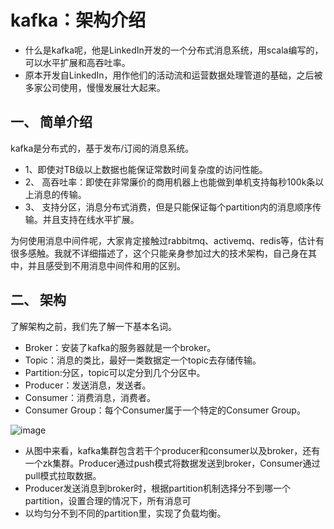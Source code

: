 # kafka：架构介绍
* 什么是kafka呢，他是LinkedIn开发的一个分布式消息系统，用scala编写的，可以水平扩展和高吞吐率。
* 原本开发自LinkedIn，用作他们的活动流和运营数据处理管道的基础，之后被多家公司使用，慢慢发展壮大起来。

## 一、	简单介绍
kafka是分布式的，基于发布/订阅的消息系统。

* 1、即使对TB级以上数据也能保证常数时间复杂度的访问性能。
* 2、	高吞吐率：即使在非常廉价的商用机器上也能做到单机支持每秒100k条以上消息的传输。
* 3、	支持分区，消息分布式消费，但是只能保证每个partition内的消息顺序传输。并且支持在线水平扩展。

为何使用消息中间件呢，大家肯定接触过rabbitmq、activemq、redis等，估计有很多感触。我就不详细描述了，这个只能亲身参加过大的技术架构，自己身在其中，并且感受到不用消息中间件和用的区别。

## 二、	架构

了解架构之前，我们先了解一下基本名词。

* Broker：安装了kafka的服务器就是一个broker。
* Topic：消息的类比，最好一类数据定一个topic去存储传输。
* Partition:分区，topic可以定分到几个分区中。
* Producer：发送消息，发送者。
* Consumer：消费消息，消费者。
* Consumer Group：每个Consumer属于一个特定的Consumer Group。


![image](https://github.com/csy512889371/learnDoc/blob/master/image/2018/kafka/1.png)

* 从图中来看，kafka集群包含若干个producer和consumer以及broker，还有一个zk集群。Producer通过push模式将数据发送到broker，Consumer通过pull模式拉取数据。
* Producer发送消息到broker时，根据partition机制选择分不到哪一个partition，设置合理的情况下，所有消息可    
* 以均匀分不到不同的partition里，实现了负载均衡。


